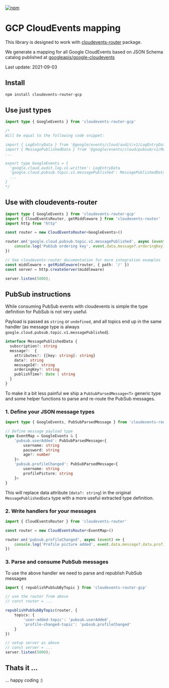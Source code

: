 [![npm](https://img.shields.io/npm/v/cloudevents-router-gcp?label=cloudevents-router-gcp&logo=npm)](https://www.npmjs.com/package/cloudevents-router-gcp)

# GCP CloudEvents mapping

This library is designed to work with [cloudevents-router](https://github.com/stackables/cloudevents-router) package.

We generate a mapping for all Google CloudEvents based on JSON Schema catalog published at [googleapis/google-cloudevents](https://github.com/googleapis/google-cloudevents)

Last update: 2021-09-03

## Install

```bash
npm install cloudevents-router-gcp
```

## Use just types

```typescript
import type { GoogleEvents } from 'cloudevents-router-gcp'

/*
Will be equal to the following code snippet:

import { LogEntryData } from '@google/events/cloud/audit/v1/LogEntryData'
import { MessagePublishedData } from '@google/events/cloud/pubsub/v1/MessagePublishedData'
...

export type GoogleEvents = {
  'google.cloud.audit.log.v1.written': LogEntryData
  'google.cloud.pubsub.topic.v1.messagePublished': MessagePublishedData
  ...
}
*/
```

## Use with cloudevents-router

```typescript
import type { GoogleEvents } from 'cloudevents-router-gcp'
import { CloudEventsRouter, getMiddleware } from 'cloudevents-router'
import http from "http"

const router = new CloudEventsRouter<GoogleEvents>()

router.on('google.cloud.pubsub.topic.v1.messagePublished', async (event) => {
    console.log('PubSub ordering key', event.data.message?.orderingKey)
})

// See cloudevents-router documentation for more integration examples
const middleware = getMiddleware(router, { path: '/' })
const server = http.createServer(middleware)

server.listen(5000);
```

## PubSub instructions

While consuming PubSub events with cloudevents is simple the type definition for PubSub is not very useful.

Payload is passed as `string` or `undefined`, and all topics end up in the same handler (as message type is always `google.cloud.pubsub.topic.v1.messagePublished`).

```typescript
interface MessagePublishedData {
  subscription?: string
  message?:  {
    attributes?: {[key: string]: string}
    data?: string
    messageId?: string
    orderingKey?: string
    publishTime?: Date | string
  }
}
```

To make it a bit less painful we ship a `PubSubParsedMessage<T>` generic type and some helper functions to parse and re-route the PubSub messages.

### 1. Define your JSON message types

```typescript
import type { GoogleEvents, PubSubParsedMessage } from 'cloudevents-router-gcp'

// Define message payload type
type EventMap = GoogleEvents & {
    'pubsub.userAdded': PubSubParsedMessage<{
        username: string
        password: string
        age?: number
    }>
    'pubsub.profileChanged': PubSubParsedMessage<{
        username: string
        profilePicture: string
    }>
}
```

This will replace data attribute (`data?: string`) in the original `MessagePublishedData` type with a more useful extracted type definition.

### 2. Write handlers for your messages

```typescript
import { CloudEventsRouter } from 'cloudevents-router'

const router = new CloudEventsRouter<EventMap>()

router.on('pubsub.profileChanged', async (event) => {
    console.log('Profile picture added', event.data.message?.data.profilePicture)
})
```

### 3. Parse and consume PubSub messages

To use the above handler we need to parse and republish PubSub messages

```typescript
import { republishPubSubByTopic } from 'cloudevents-router-gcp'

// use the router from above
// const router = ...

republishPubSubByTopic(router, {
    topics: {
        'user-added-topic': 'pubsub.userAdded',
        'profile-changed-topic': 'pubsub.profileChanged'
    }
})

// setup server as above
// const server = ...
server.listen(5000);
```

## Thats it ...

... happy coding :)
